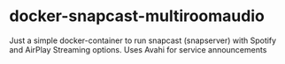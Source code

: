 # docker-snapcast-multiroomaudio
Just a simple docker-container to run snapcast (snapserver) with Spotify and AirPlay Streaming options. Uses Avahi for service announcements

